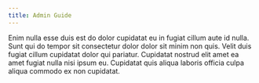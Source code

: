 ```yaml
---
title: Admin Guide
---
```


Enim nulla esse duis est do dolor cupidatat eu in fugiat cillum aute id nulla. Sunt qui do tempor sit consectetur dolor dolor sit minim non quis. Velit duis fugiat cillum cupidatat dolor qui pariatur. Cupidatat nostrud elit amet ea amet fugiat nulla nisi ipsum eu. Cupidatat quis aliqua laboris officia culpa aliqua commodo ex non cupidatat.

